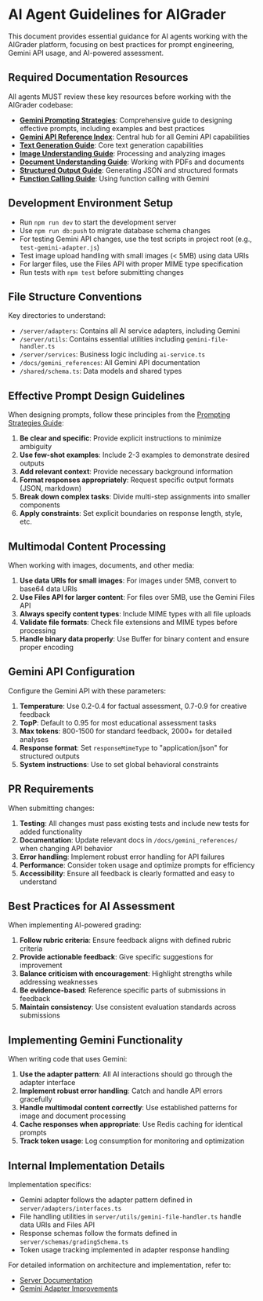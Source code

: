 # AI Agent Guidelines for AIGrader

This document provides essential guidance for AI agents working with the AIGrader platform, focusing on best practices for prompt engineering, Gemini API usage, and AI-powered assessment.

## Required Documentation Resources

All agents MUST review these key resources before working with the AIGrader codebase:

- **[Gemini Prompting Strategies](docs/gemini_references/prompting-strategies.md)**: Comprehensive guide to designing effective prompts, including examples and best practices
- **[Gemini API Reference Index](docs/gemini_references/index.md)**: Central hub for all Gemini API capabilities
- **[Text Generation Guide](docs/gemini_references/text-generation.md)**: Core text generation capabilities
- **[Image Understanding Guide](docs/gemini_references/image-understanding.md)**: Processing and analyzing images
- **[Document Understanding Guide](docs/gemini_references/document-understanding.md)**: Working with PDFs and documents
- **[Structured Output Guide](docs/gemini_references/structured-output.md)**: Generating JSON and structured formats
- **[Function Calling Guide](docs/gemini_references/function-calling.md)**: Using function calling with Gemini

## Development Environment Setup

- Run `npm run dev` to start the development server
- Use `npm run db:push` to migrate database schema changes
- For testing Gemini API changes, use the test scripts in project root (e.g., `test-gemini-adapter.js`)
- Test image upload handling with small images (< 5MB) using data URIs
- For larger files, use the Files API with proper MIME type specification
- Run tests with `npm test` before submitting changes

## File Structure Conventions

Key directories to understand:
- `/server/adapters`: Contains all AI service adapters, including Gemini
- `/server/utils`: Contains essential utilities including `gemini-file-handler.ts`
- `/server/services`: Business logic including `ai-service.ts`
- `/docs/gemini_references`: All Gemini API documentation
- `/shared/schema.ts`: Data models and shared types

## Effective Prompt Design Guidelines

When designing prompts, follow these principles from the [Prompting Strategies Guide](docs/gemini_references/prompting-strategies.md):

1. **Be clear and specific**: Provide explicit instructions to minimize ambiguity
2. **Use few-shot examples**: Include 2-3 examples to demonstrate desired outputs
3. **Add relevant context**: Provide necessary background information
4. **Format responses appropriately**: Request specific output formats (JSON, markdown)
5. **Break down complex tasks**: Divide multi-step assignments into smaller components
6. **Apply constraints**: Set explicit boundaries on response length, style, etc.

## Multimodal Content Processing

When working with images, documents, and other media:

1. **Use data URIs for small images**: For images under 5MB, convert to base64 data URIs
2. **Use Files API for larger content**: For files over 5MB, use the Gemini Files API
3. **Always specify content types**: Include MIME types with all file uploads
4. **Validate file formats**: Check file extensions and MIME types before processing
5. **Handle binary data properly**: Use Buffer for binary content and ensure proper encoding

## Gemini API Configuration

Configure the Gemini API with these parameters:

1. **Temperature**: Use 0.2-0.4 for factual assessment, 0.7-0.9 for creative feedback
2. **TopP**: Default to 0.95 for most educational assessment tasks
3. **Max tokens**: 800-1500 for standard feedback, 2000+ for detailed analyses
4. **Response format**: Set `responseMimeType` to "application/json" for structured outputs
5. **System instructions**: Use to set global behavioral constraints

## PR Requirements

When submitting changes:

1. **Testing**: All changes must pass existing tests and include new tests for added functionality
2. **Documentation**: Update relevant docs in `/docs/gemini_references/` when changing API behavior
3. **Error handling**: Implement robust error handling for API failures
4. **Performance**: Consider token usage and optimize prompts for efficiency
5. **Accessibility**: Ensure all feedback is clearly formatted and easy to understand

## Best Practices for AI Assessment

When implementing AI-powered grading:

1. **Follow rubric criteria**: Ensure feedback aligns with defined rubric criteria
2. **Provide actionable feedback**: Give specific suggestions for improvement
3. **Balance criticism with encouragement**: Highlight strengths while addressing weaknesses
4. **Be evidence-based**: Reference specific parts of submissions in feedback
5. **Maintain consistency**: Use consistent evaluation standards across submissions

## Implementing Gemini Functionality

When writing code that uses Gemini:

1. **Use the adapter pattern**: All AI interactions should go through the adapter interface
2. **Implement robust error handling**: Catch and handle API errors gracefully
3. **Handle multimodal content correctly**: Use established patterns for image and document processing
4. **Cache responses when appropriate**: Use Redis caching for identical prompts
5. **Track token usage**: Log consumption for monitoring and optimization

## Internal Implementation Details

Implementation specifics:
- Gemini adapter follows the adapter pattern defined in `server/adapters/interfaces.ts`
- File handling utilities in `server/utils/gemini-file-handler.ts` handle data URIs and Files API
- Response schemas follow the formats defined in `server/schemas/gradingSchema.ts`
- Token usage tracking implemented in adapter response handling

For detailed information on architecture and implementation, refer to:
- [Server Documentation](server/README.md)
- [Gemini Adapter Improvements](gemini_adapter_improvements.md)